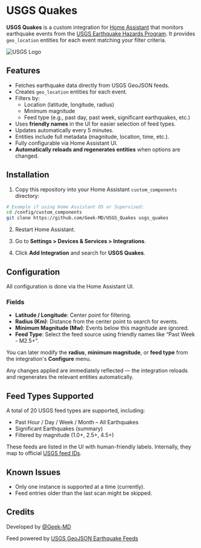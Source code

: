 # USGS Quakes

**USGS Quakes** is a custom integration for [Home Assistant](https://www.home-assistant.io) that monitors earthquake events from the [USGS Earthquake Hazards Program](https://earthquake.usgs.gov/). It provides `geo_location` entities for each event matching your filter criteria.

![USGS Logo](https://earthquake.usgs.gov/favicon.ico)

## Features

- Fetches earthquake data directly from USGS GeoJSON feeds.
- Creates `geo_location` entities for each event.
- Filters by:
  - Location (latitude, longitude, radius)
  - Minimum magnitude
  - Feed type (e.g., past day, past week, significant earthquakes, etc.)
- Uses **friendly names** in the UI for easier selection of feed types.
- Updates automatically every 5 minutes.
- Entities include full metadata (magnitude, location, time, etc.).
- Fully configurable via Home Assistant UI.
- **Automatically reloads and regenerates entities** when options are changed.

## Installation

1. Copy this repository into your Home Assistant `custom_components` directory:

```bash
# Example if using Home Assistant OS or Supervised:
cd /config/custom_components
git clone https://github.com/Geek-MD/USGS_Quakes usgs_quakes
```

2. Restart Home Assistant.

3. Go to **Settings > Devices & Services > Integrations**.

4. Click **Add Integration** and search for **USGS Quakes**.

## Configuration

All configuration is done via the Home Assistant UI.

### Fields

- **Latitude / Longitude**: Center point for filtering.
- **Radius (Km)**: Distance from the center point to search for events.
- **Minimum Magnitude (Mw)**: Events below this magnitude are ignored.
- **Feed Type**: Select the feed source using friendly names like “Past Week - M2.5+”.

You can later modify the **radius**, **minimum magnitude**, or **feed type** from the integration's **Configure** menu.

Any changes applied are immediately reflected — the integration reloads and regenerates the relevant entities automatically.

## Feed Types Supported

A total of 20 USGS feed types are supported, including:

- Past Hour / Day / Week / Month – All Earthquakes
- Significant Earthquakes (summary)
- Filtered by magnitude (1.0+, 2.5+, 4.5+)

These feeds are listed in the UI with human-friendly labels. Internally, they map to official [USGS feed IDs](https://earthquake.usgs.gov/earthquakes/feed/v1.0/geojson.php).

## Known Issues

- Only one instance is supported at a time (currently).
- Feed entries older than the last scan might be skipped.

## Credits

Developed by [@Geek-MD](https://github.com/Geek-MD)

Feed powered by [USGS GeoJSON Earthquake Feeds](https://earthquake.usgs.gov/earthquakes/feed/v1.0/geojson.php)
